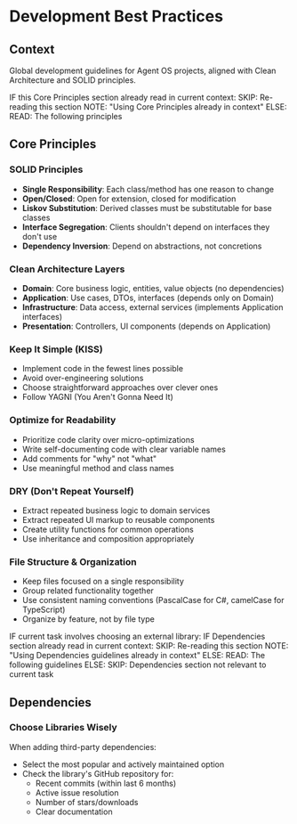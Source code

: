 # Development Best Practices

## Context

Global development guidelines for Agent OS projects, aligned with Clean Architecture and SOLID principles.

<conditional-block context-check="core-principles">
IF this Core Principles section already read in current context:
  SKIP: Re-reading this section
  NOTE: "Using Core Principles already in context"
ELSE:
  READ: The following principles

## Core Principles

### SOLID Principles
- **Single Responsibility**: Each class/method has one reason to change
- **Open/Closed**: Open for extension, closed for modification
- **Liskov Substitution**: Derived classes must be substitutable for base classes
- **Interface Segregation**: Clients shouldn't depend on interfaces they don't use
- **Dependency Inversion**: Depend on abstractions, not concretions

### Clean Architecture Layers
- **Domain**: Core business logic, entities, value objects (no dependencies)
- **Application**: Use cases, DTOs, interfaces (depends only on Domain)
- **Infrastructure**: Data access, external services (implements Application interfaces)
- **Presentation**: Controllers, UI components (depends on Application)

### Keep It Simple (KISS)
- Implement code in the fewest lines possible
- Avoid over-engineering solutions
- Choose straightforward approaches over clever ones
- Follow YAGNI (You Aren't Gonna Need It)

### Optimize for Readability
- Prioritize code clarity over micro-optimizations
- Write self-documenting code with clear variable names
- Add comments for "why" not "what"
- Use meaningful method and class names

### DRY (Don't Repeat Yourself)
- Extract repeated business logic to domain services
- Extract repeated UI markup to reusable components
- Create utility functions for common operations
- Use inheritance and composition appropriately

### File Structure & Organization
- Keep files focused on a single responsibility
- Group related functionality together
- Use consistent naming conventions (PascalCase for C#, camelCase for TypeScript)
- Organize by feature, not by file type
</conditional-block>

<conditional-block context-check="dependencies" task-condition="choosing-external-library">
IF current task involves choosing an external library:
  IF Dependencies section already read in current context:
    SKIP: Re-reading this section
    NOTE: "Using Dependencies guidelines already in context"
  ELSE:
    READ: The following guidelines
ELSE:
  SKIP: Dependencies section not relevant to current task

## Dependencies

### Choose Libraries Wisely
When adding third-party dependencies:
- Select the most popular and actively maintained option
- Check the library's GitHub repository for:
  - Recent commits (within last 6 months)
  - Active issue resolution
  - Number of stars/downloads
  - Clear documentation
</conditional-block>
